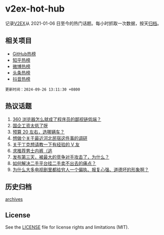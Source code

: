 # v2ex-hot-hub

 记录[V2EX](https://www.v2ex.com/)从 2021-01-06 日至今的热门话题。每小时抓取一次数据，按天[归档](archives)。
 
 ## 相关项目

- [GitHub热榜](https://github.com/lonnyzhang423/github-hot-hub)
- [知乎热榜](https://github.com/lonnyzhang423/zhihu-hot-hub)
- [微博热榜](https://github.com/lonnyzhang423/weibo-hot-hub)
- [头条热榜](https://github.com/lonnyzhang423/toutiao-hot-hub)
- [抖音热榜](https://github.com/lonnyzhang423/douyin-hot-hub)


 `更新时间：2024-09-26 13:11:30 +0800`

## 热议话题

1. [360 浏览器怎么就成了程序员的鄙视链低端？](https://www.v2ex.com/t/1075853)
1. [国企工资太低了呀](https://www.v2ex.com/t/1075664)
1. [预算 20 左右，选哪辆车？](https://www.v2ex.com/t/1075674)
1. [想做个关于最近河北民宿这件事的调研](https://www.v2ex.com/t/1075847)
1. [关于丁克想请教一下有经验的 V 友](https://www.v2ex.com/t/1075660)
1. [求推荐男士内裤（逃](https://www.v2ex.com/t/1075835)
1. [发布第三天，被最大的竞争对手攻击了，为什么？](https://www.v2ex.com/t/1075891)
1. [如何解决二手平台挂二手卖不出去的痛点？](https://www.v2ex.com/t/1075854)
1. [为什么大多电视剧里都给穷人一个偏执、报复心强、道德坏的形象啊？](https://www.v2ex.com/t/1075877)

## 历史归档

[archives](archives)

## License

See the [LICENSE](LICENSE) file for license rights and limitations (MIT).

